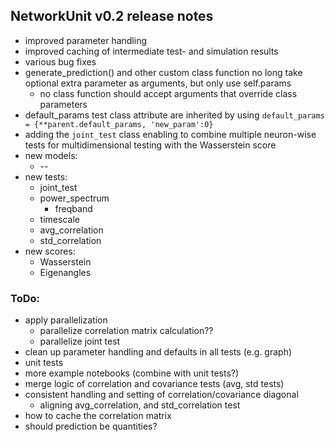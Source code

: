 
## NetworkUnit v0.2 release notes

* improved parameter handling
* improved caching of intermediate test- and simulation results
* various bug fixes
* generate_prediction() and other custom class function no long take optional extra parameter as arguments, but only use self.params
    * no class function should accept arguments that override class parameters
* default_params test class attribute are inherited by using `default_params = {**parent.default_params, 'new_param':0}`
* adding the `joint_test` class enabling to combine multiple neuron-wise tests for multidimensional testing with the Wasserstein score
* new models:
    * --
* new tests:
    * joint_test
    * power_spectrum
        * freqband
    * timescale
    * avg_correlation
    * std_correlation
* new scores:
    * Wasserstein
    * Eigenangles

### ToDo:
* apply parallelization
    * parallelize correlation matrix calculation??
    * parallelize joint test
* clean up parameter handling and defaults in all tests (e.g. graph)
* unit tests
* more example notebooks (combine with unit tests?)
* merge logic of correlation and covariance tests (avg, std tests)
* consistent handling and setting of correlation/covariance diagonal
    * aligning avg_correlation, and std_correlation test
* how to cache the correlation matrix
* should prediction be quantities?
